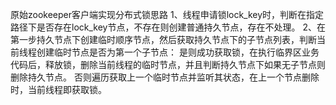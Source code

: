 原始zookeeper客户端实现分布式锁思路
1、线程申请锁lock_key时，判断在指定路径下是否存在lock_key节点，不存在则创建普通持久节点，存在不处理。
2、在第一步持久节点下创建临时顺序节点，然后获取持久节点下的子节点列表，判断当前线程创建临时节点是否为第一个子节点：
   是则成功获取锁，在执行临界区业务代码后，释放锁，删除当前线程的临时节点，并且判断持久节点下如果无子节点则删除持久节点。
   否则遍历获取上一个临时节点并监听其状态，在上一个节点删除时，当前线程即获取锁。